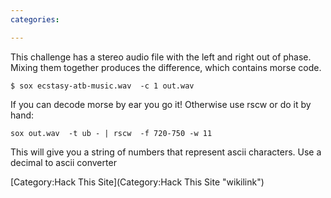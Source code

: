 ```yaml
---
categories:

---
```

This challenge has a stereo audio file with the left and right out of
phase. Mixing them together produces the difference, which contains
morse code.

    $ sox ecstasy-atb-music.wav  -c 1 out.wav

If you can decode morse by ear you go it! Otherwise use rscw or do it by
hand:

    sox out.wav  -t ub - | rscw  -f 720-750 -w 11

This will give you a string of numbers that represent ascii characters.
Use a decimal to ascii converter

[Category:Hack This Site](Category:Hack This Site "wikilink")
